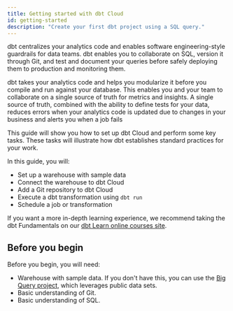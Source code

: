 ```yaml
---
title: Getting started with dbt Cloud
id: getting-started
description: "Create your first dbt project using a SQL query."
---
```


dbt centralizes your analytics code and enables software engineering-style guardrails for data teams. dbt enables you to collaborate on SQL, version it through Git, and test and document your queries before safely deploying them to production and monitoring them.

dbt takes your analytics code and helps you modularize it before you compile and run against your database. This enables you and your team to collaborate on a single source of truth for metrics and insights. A single source of truth, combined with the ability to define tests for your data, reduces errors when your analytics code is updated due to changes in your business and alerts you when a job fails

This guide will show you how to set up dbt Cloud and perform some key tasks. These tasks will illustrate how dbt establishes standard practices for your work.

In this guide, you will:

* Set up a warehouse with sample data
* Connect the warehouse to dbt Cloud
* Add a Git repository to dbt Cloud
* Execute a dbt transformation using `dbt run`
* Schedule a job or transformation

If you want a more in-depth learning experience, we recommend taking the dbt Fundamentals on our [dbt Learn online courses site](https://courses.getdbt.com/).

## Before you begin

Before you begin, you will need:

* Warehouse with sample data. If you don't have this, you can use the [Big Query project](tutorial/getting-set-up/setting-up-bigquery), which leverages public data sets.
* Basic understanding of Git.
* Basic understanding of SQL.
